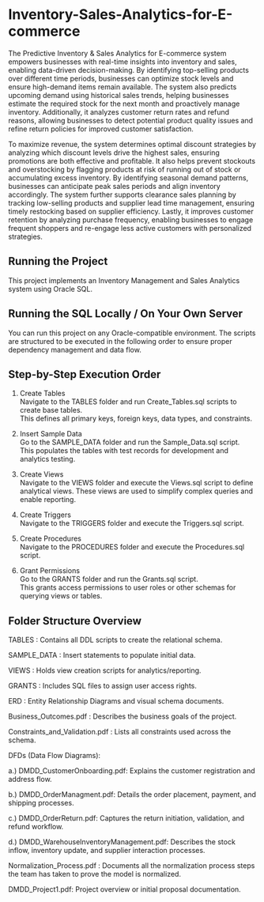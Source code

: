# Inventory-Sales-Analytics-for-E-commerce 
The Predictive Inventory & Sales Analytics for E-commerce system empowers businesses with real-time insights into inventory and sales, enabling data-driven decision-making. By identifying top-selling products over different time periods, businesses can optimize stock levels and ensure high-demand items remain available. The system also predicts upcoming demand using historical sales trends, helping businesses estimate the required stock for the next month and proactively manage inventory. Additionally, it analyzes customer return rates and refund reasons, allowing businesses to detect potential product quality issues and refine return policies for improved customer satisfaction.

To maximize revenue, the system determines optimal discount strategies by analyzing which discount levels drive the highest sales, ensuring promotions are both effective and profitable. It also helps prevent stockouts and overstocking by flagging products at risk of running out of stock or accumulating excess inventory. By identifying seasonal demand patterns, businesses can anticipate peak sales periods and align inventory accordingly. The system further supports clearance sales planning by tracking low-selling products and supplier lead time management, ensuring timely restocking based on supplier efficiency. Lastly, it improves customer retention by analyzing purchase frequency, enabling businesses to engage frequent shoppers and re-engage less active customers with personalized strategies.


## Running the Project
This project implements an Inventory Management and Sales Analytics system using Oracle SQL.

## Running the SQL Locally / On Your Own Server
You can run this project on any Oracle-compatible environment. The scripts are structured to be executed in the following order to ensure proper dependency management and data flow.

## Step-by-Step Execution Order
1. Create Tables  
Navigate to the TABLES folder and run Create_Tables.sql scripts to create base tables.  
This defines all primary keys, foreign keys, data types, and constraints.

2. Insert Sample Data  
Go to the SAMPLE_DATA folder and run the Sample_Data.sql script.  
This populates the tables with test records for development and analytics testing.

3. Create Views  
Navigate to the VIEWS folder and execute the Views.sql script to define analytical views.
These views are used to simplify complex queries and enable reporting.

4. Create Triggers  
Navigate to the TRIGGERS folder and execute the Triggers.sql script.

5. Create Procedures  
Navigate to the PROCEDURES folder and execute the Procedures.sql script.

6. Grant Permissions  
Go to the GRANTS folder and run the Grants.sql script.  
This grants access permissions to user roles or other schemas for querying views or tables.

## Folder Structure Overview
TABLES : Contains all DDL scripts to create the relational schema.

SAMPLE_DATA : Insert statements to populate initial data.

VIEWS : Holds view creation scripts for analytics/reporting.

GRANTS : Includes SQL files to assign user access rights.

ERD : Entity Relationship Diagrams and visual schema documents.

Business_Outcomes.pdf : Describes the business goals of the project.

Constraints_and_Validation.pdf : Lists all constraints used across the schema.

DFDs (Data Flow Diagrams):

a.) DMDD_CustomerOnboarding.pdf: Explains the customer registration and address flow.

b.) DMDD_OrderManagment.pdf: Details the order placement, payment, and shipping processes.

c.) DMDD_OrderReturn.pdf: Captures the return initiation, validation, and refund workflow.

d.) DMDD_WarehouseInventoryManagement.pdf: Describes the stock inflow, inventory update, and supplier interaction processes.

Normalization_Process.pdf : Documents all the normalization process steps the team has taken to prove the model is normalized.

DMDD_Project1.pdf: Project overview or initial proposal documentation.


